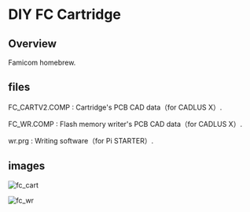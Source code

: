 # DIY FC Cartridge

## Overview

Famicom homebrew.

## files

FC_CARTV2.COMP : Cartridge's PCB CAD data（for CADLUS X）.

FC_WR.COMP : Flash memory writer's PCB CAD data（for CADLUS X）.

wr.prg : Writing software（for Pi STARTER）.

## images

![fc_cart](https://user-images.githubusercontent.com/5597377/131226268-400eb0cc-a307-484d-8e24-7c4bb96cd029.png)

![fc_wr](https://user-images.githubusercontent.com/5597377/131226267-04f40ee6-dc07-4ba3-9ccf-a845f8376eda.png)
